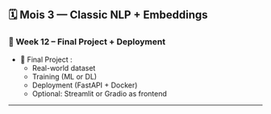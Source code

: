 ## 🗓️ Mois 3 — Classic NLP + Embeddings

### 📌 Week 12 – Final Project + Deployment
- 🧪 Final Project :
  - Real-world dataset
  - Training (ML or DL)
  - Deployment (FastAPI + Docker)
  - Optional: Streamlit or Gradio as frontend

---